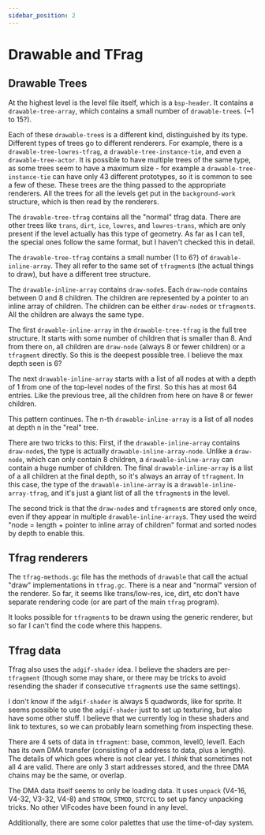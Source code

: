 ```yaml
---
sidebar_position: 2
---
```


# Drawable and TFrag

## Drawable Trees

At the highest level is the level file itself, which is a `bsp-header`. It contains a `drawable-tree-array`, which contains a small number of `drawable-tree`s. (~1 to 15?).

Each of these `drawable-tree`s is a different kind, distinguished by its type. Different types of trees go to different renderers. For example, there is a `drawable-tree-lowres-tfrag`, a `drawable-tree-instance-tie`, and even a `drawable-tree-actor`. It is possible to have multiple trees of the same type, as some trees seem to have a maximum size - for example a `drawable-tree-instance-tie` can have only 43 different prototypes, so it is common to see a few of these. These trees are the thing passed to the appropriate renderers. All the trees for all the levels get put in the `background-work` structure, which is then read by the renderers.

The `drawable-tree-tfrag` contains all the "normal" tfrag data. There are other trees like `trans`, `dirt`, `ice`, `lowres`, and `lowres-trans`, which are only present if the level actually has this type of geometry. As far as I can tell, the special ones follow the same format, but I haven't checked this in detail.

The `drawable-tree-tfrag` contains a small number (1 to 6?) of `drawable-inline-array`. They all refer to the same set of `tfragment`s (the actual things to draw), but have a different tree structure.

The `drawable-inline-array` contains `draw-node`s. Each `draw-node` contains between 0 and 8 children. The children are represented by a pointer to an inline array of children. The children can be either `draw-node`s or `tfragment`s. All the children are always the same type.

The first `drawable-inline-array` in the `drawable-tree-tfrag` is the full tree structure. It starts with some number of children that is smaller than 8. And from there on, all children are `draw-node` (always 8 or fewer children) or a `tfragment` directly. So this is the deepest possible tree. I believe the max depth seen is 6?

The next `drawable-inline-array` starts with a list of all nodes at with a depth of 1 from one of the top-level nodes of the first. So this has at most 64 entries. Like the previous tree, all the children from here on have 8 or fewer children.

This pattern continues. The n-th `drawable-inline-array` is a list of all nodes at depth n in the "real" tree.

There are two tricks to this:
First, if the `drawable-inline-array` contains `draw-node`s, the type is actually `drawable-inline-array-node`. Unlike a `draw-node`, which can only contain 8 children, a `drawable-inline-array` can contain a huge number of children. The final `drawable-inline-array` is a list of a all children at the final depth, so it's always an array of `tfragment`. In this case, the type of the `drawable-inline-array` is a `drawable-inline-array-tfrag`, and it's just a giant list of all the `tfragment`s in the level.

The second trick is that the `draw-node`s and `tfragment`s are stored only once, even if they appear in multiple `drawable-inline-array`s. They used the weird "node = length + pointer to inline array of children" format and sorted nodes by depth to enable this.

## Tfrag renderers

The `tfrag-methods.gc` file has the methods of `drawable` that call the actual "draw" implementations in `tfrag.gc`. There is a near and "normal" version of the renderer. So far, it seems like trans/low-res, ice, dirt, etc don't have separate rendering code (or are part of the main `tfrag` program).

It looks possible for `tfragment`s to be drawn using the generic renderer, but so far I can't find the code where this happens.

## Tfrag data

Tfrag also uses the `adgif-shader` idea. I believe the shaders are per-`tfragment` (though some may share, or there may be tricks to avoid resending the shader if consecutive `tfragment`s use the same settings).

I don't know if the `adgif-shader` is always 5 quadwords, like for sprite. It seems possible to use the `adgif-shader` just to set up texturing, but also have some other stuff. I believe that we currently log in these shaders and link to textures, so we can probably learn something from inspecting these.

There are 4 sets of data in `tfragment`: base, common, level0, level1. Each has its own DMA transfer (consisting of a address to data, plus a length). The details of which goes where is not clear yet. I _think_ that sometimes not all 4 are valid. There are only 3 start addresses stored, and the three DMA chains may be the same, or overlap.

The DMA data itself seems to only be loading data. It uses `unpack` (V4-16, V4-32, V3-32, V4-8) and `STROW`, `STMOD`, `STCYCL` to set up fancy unpacking tricks. No other VIFcodes have been found in any level.

Additionally, there are some color palettes that use the time-of-day system.
